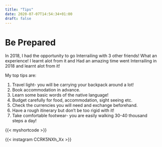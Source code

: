 ```yaml
---
title: "Tips"
date: 2020-07-07T14:54:34+01:00
draft: false
---
```

# Be Prepared

In 2018, I had the opportunity to go Interrailing with 3 other friends! What an experience! I learnt alot from it and Had an amazing time  went Interrailing in 2018 and learnt alot from it!

My top tips are:
1. Travel light- you will be carrying your backpack around a lot!
2. Book accommodation in advance.
1. Learn some basic words of the native language!
1. Budget carefully for food, accommodation, sight seeing etc. 
1. Check the currencies you will need and exchange beforehand.
1. Have a rough itinerary but don’t be too rigid with it!
1. Take comfortable footwear- you are easily walking 30-40 thousand steps a day!

{{< myshortcode >}} 
  

{{< instagram CCRK5NXh_Xx >}}